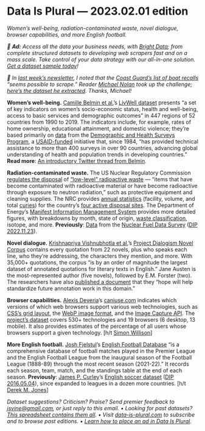 Data Is Plural — 2023.02.01 edition
===================================

*Women’s well-being, radiation-contaminated waste, novel dialogue, browser capabilities, and more English football.*


*📣 __Ad:__ Access all the data your business needs, with [Bright Data](https://get.brightdata.com/ofibrgx4uvty); from complete structured datasets to developing web scrapers fast and on a mass scale. Take control of your data strategy with our all-in-one solution. [Get a dataset sample today](https://get.brightdata.com/ofibrgx4uvty)!*


*👋 In [last week’s newsletter](https://www.data-is-plural.com/archive/2023-01-25-edition/), I noted that the [Coast Guard’s list of boat recalls](https://uscgboating.org/content/recalls.php) “seems possible to scrape.” Reader [Michael Nolan](https://m-nolan.github.io/) took up the challenge; [here’s the dataset he extracted](https://github.com/m-nolan/USCG_Boat_Recalls). Thanks, Michael!*


__Women’s well-being.__ [Camille Belmin et al.](https://www.nature.com/articles/s41597-022-01824-2)’s [LivWell dataset](https://zenodo.org/record/7277104) presents “a set of key indicators on women’s socio-economic status, health and well-being, access to basic services and demographic outcomes” in 447 regions of 52 countries from 1990 to 2019. The indicators include, for example, rates of home ownership, educational attainment, and domestic violence; they’re based primarily on [data](https://dhsprogram.com/data/) from the [Demographic and Health Surveys Program](https://dhsprogram.com/), a [USAID-funded](https://dhsprogram.com/Who-We-Are/About-Us.cfm) initiative that, since 1984, “has provided technical assistance to more than 400 surveys in over 90 countries, advancing global understanding of health and population trends in developing countries.” __Read more__: [An introductory Twitter thread from Belmin](https://twitter.com/BelminCamille/status/1597948618220384256).


__Radiation-contaminated waste.__ The US Nuclear Regulatory Commission [regulates the disposal](https://www.nrc.gov/waste/llw-disposal.html) of [“low-level” radioactive waste](https://www.nrc.gov/waste/low-level-waste.html) — “items that have become contaminated with radioactive material or have become radioactive through exposure to neutron radiation,” such as protective equipment and cleaning supplies. The NRC provides [annual statistics](https://www.nrc.gov/waste/llw-disposal/licensing/statistics.html) (facility, volume, and total [curies](https://www.nrc.gov/reading-rm/basic-ref/glossary/curie-ci.html)) for the country’s [four active disposal sites](https://www.nrc.gov/waste/llw-disposal/licensing/locations.html). The Department of Energy’s [Manifest Information Management System](https://mims.doe.gov/Default.aspx) provides more detailed figures, with breakdowns by month, state of origin, [waste classification](https://www.nrc.gov/reading-rm/basic-ref/glossary/waste-classification-classes-of-waste.html), isotope, and more. __Previously__: [Data](https://www.eia.gov/nuclear/spent_fuel/) from the [Nuclear Fuel Data Survey](https://www.eia.gov/Survey/#gc-859) ([DIP 2022.11.23](https://www.data-is-plural.com/archive/2022-11-23-edition/)).


__Novel dialogue.__ [Krishnapriya Vishnubhotla et al.](https://arxiv.org/abs/2204.05836)’s [Project Dialogism Novel Corpus](https://github.com/Priya22/project-dialogism-novel-corpus) contains every quotation from 22 novels, plus who speaks each line, who they’re addressing, the characters they mention, and more. With 35,000+ quotations, the corpus “is by an order of magnitude the largest dataset of annotated quotations for literary texts in English.” Jane Austen is the most-represented author (five novels), followed by E.M. Forster (two). The researchers have also [published a document](https://docs.google.com/document/d/1eBsX2rjdLBkmA-kWB_jHCxC1nmbzinH04WUg9PeN_2A/edit) that they “hope will help standardize future annotation work in this domain.”


__Browser capabilities.__ [Alexis Deveria](https://a.deveria.com/)’s [caniuse.com](https://caniuse.com/) indicates which versions of which web browsers support various web technologies, such as [CSS’s grid layout](https://caniuse.com/css-grid), the [WebP image format](https://caniuse.com/webp), and the [Image Capture API](https://caniuse.com/imagecapture). The [project’s dataset](https://github.com/Fyrd/caniuse) covers 530+ technologies and 19 browsers (6 desktop, 13 mobile). It also provides estimates of the percentage of all users whose browsers support a given technology. [h/t [Simon Willison](https://fedi.simonwillison.net/@simon/109733835468757632)]


__More English football.__ [Josh Fjelstul](http://www.joshuafjelstul.com/)’s [English Football Database](https://github.com/jfjelstul/englishfootball) “is a comprehensive database of football matches played in the Premier League and the English Football League from the inaugural season of the Football League (1888-89) through the most recent season (2021-22).” It records each season, team, match, and the standings table at the end of each season. __Previously__: [James P. Curley](http://curleylab.psych.columbia.edu/curley.html)’s [English soccer dataset](https://github.com/jalapic/engsoccerdata) ([DIP 2016.05.04](https://www.data-is-plural.com/archive/2016-05-04-edition/)), since expanded to leagues in a dozen more countries. [h/t [Derek M. Jones](http://knosof.co.uk/ESEUR/)]


*Dataset suggestions? Criticism? Praise? Send premier feedback to jsvine@gmail.com, or just reply to this email. • Looking for past datasets? [This spreadsheet contains them all](https://docs.google.com/spreadsheets/d/1wZhPLMCHKJvwOkP4juclhjFgqIY8fQFMemwKL2c64vk/edit#gid=0). • Visit [data-is-plural.com](https://www.data-is-plural.com) to subscribe and to browse past editions. • [Learn how to place an ad in Data Is Plural](https://docs.google.com/document/d/e/2PACX-1vSP5xYrhqEvoGTi2aFzrsYQXadG8Gv0Y6YGWjib1e4qcXG45Sq5TSvngvh342DdcAEyEDIVd5V3RYcc/pub).*
